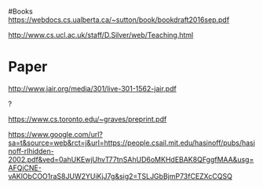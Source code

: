 #Books
https://webdocs.cs.ualberta.ca/~sutton/book/bookdraft2016sep.pdf

http://www.cs.ucl.ac.uk/staff/D.Silver/web/Teaching.html

# Paper
http://www.jair.org/media/301/live-301-1562-jair.pdf


?

https://www.cs.toronto.edu/~graves/preprint.pdf

https://www.google.com/url?sa=t&source=web&rct=j&url=https://people.csail.mit.edu/hasinoff/pubs/hasinoff-rlhidden-2002.pdf&ved=0ahUKEwjUhvT77tnSAhUD6oMKHdEBAK8QFggfMAA&usg=AFQjCNE-vAKlObCOO1raS8JUW2YUiKjJ7g&sig2=TSLJGbBjmP73fCEZXcCQSQ
